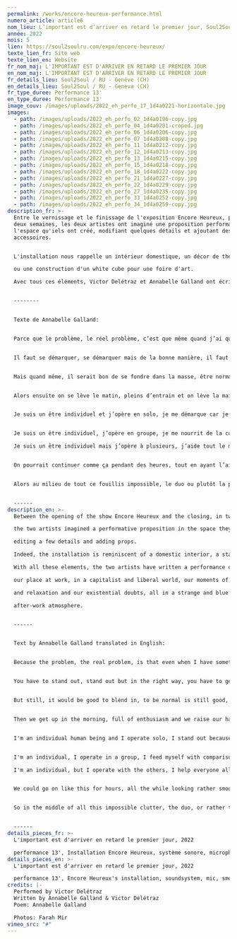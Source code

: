 ```yaml
---
permalink: /works/encore-heureux-performance.html
numero_article: article6
nom_lieu: L’important est d’arriver en retard le premier jour, Soul2Soul / RU
année: 2022
mois: 5
lien: https://soul2soulru.com/expo/encore-heureux/
texte_lien_fr: Site web
texte_lien_en: Website
fr_nom_maj: L'IMPORTANT EST D'ARRIVER EN RETARD LE PREMIER JOUR
en_nom_maj: L'IMPORTANT EST D'ARRIVER EN RETARD LE PREMIER JOUR
fr_details_lieu: Soul2Soul / RU - Genève (CH)
en_details_lieu: Soul2Soul / RU - Geneva (CH)
fr_type_duree: Performance 13'
en_type_duree: Performance 13'
image_couv: /images/uploads/2022_eh_perfo_17_1d4a0221-horizontale.jpg
images:
  - path: /images/uploads/2022_eh_perfo_02_1d4a0196-copy.jpg
  - path: /images/uploads/2022_eh_perfo_04_1d4a0201-croped.jpg
  - path: /images/uploads/2022_eh_perfo_06_1d4a0206-copy.jpg
  - path: /images/uploads/2022_eh_perfo_07_1d4a0208-copy.jpg
  - path: /images/uploads/2022_eh_perfo_11_1d4a0212-copy.jpg
  - path: /images/uploads/2022_eh_perfo_12_1d4a0213-copy.jpg
  - path: /images/uploads/2022_eh_perfo_13_1d4a0215-copy.jpg
  - path: /images/uploads/2022_eh_perfo_15_1d4a0218-copy.jpg
  - path: /images/uploads/2022_eh_perfo_18_1d4a0222-copy.jpg
  - path: /images/uploads/2022_eh_perfo_21_1d4a0227-copy.jpg
  - path: /images/uploads/2022_eh_perfo_22_1d4a0229-copy.jpg
  - path: /images/uploads/2022_eh_perfo_27_1d4a0235-copy.jpg
  - path: /images/uploads/2022_eh_perfo_33_1d4a0252-copy.jpg
  - path: /images/uploads/2022_eh_perfo_34_1d4a0259-copy.jpg
description_fr: >-
  Entre le vernissage et le finissage de l'exposition Encore Heureux, pendant
  deux semaines, les deux artistes ont imaginé une proposition performative dans
  l'espace qu'iels ont créé, modifiant quelques détails et ajoutant des
  accessoires.


  L'installation nous rappelle un intérieur domestique, un décor de théâtre

  ou une construction d'un white cube pour une foire d'art.

  Avec tous ces éléments, Victor Delétraz et Annabelle Galland ont écrit une performance questionnant notre rapport au travail, dans un monde capitaliste et libéral, nos moment de loisirs et de relaxation et nos doutes existentiels, le tout dans une étrange atmosphère bleue d'un after-work.


  --------


  Texte de Annabelle Galland:


  Parce que le problème, le réel problème, c’est que même quand j’ai quelque chose d’intéressant à dire, alors il y a quelqu’un juste devant moi qui crie plus fort pour dire exactement la même chose, et qu’on l’entend à ma place, alors comment faire, oui comment faire, pour la prendre ma place.


  Il faut se démarquer, se démarquer mais de la bonne manière, il faut avoir la bonne sape, la bonne chaussure, le bon sourcil, la bonne lunette. On est cool, ivre de bonheur et cool cool cool sur toute la ligne.


  Mais quand même, il serait bon de se fondre dans la masse, être normal c’est quand même bien, mais c’est fatiguant, mais on s’adapte, c’est bien ça qu’on nous demande.


  Alors ensuite on se lève le matin, pleins d’entrain et on lève la main pour prendre la parole, mais même quand on la lève, haut et fort, la main ne suffit pas, c’est toujours à celle-lui de devant qu’on la donne; alors on essaye de briller autrement, trouver d’autres stratagèmes.


  Je suis un être individuel et j’opère en solo, je me démarque car je suis solitaire, je n’ai pas besoin d’aide et je n’aime pas aider les autres.


  Je suis un être individuel, j’opère en groupe, je me nourrit de la comparaison et je brille lorsque je prend l’ascendant au sein du groupe. 

  Je suis un être individuel mais j’opère à plusieurs, j’aide tout le monde et tout le temps, je met en avant mes paires et je rumine mon manque d’initiative personnelle pendant que d’autres se régalent de mes incertitudes. 


  On pourrait continuer comme ça pendant des heures, tout en ayant l’air plutôt lisse vous voyez, sans histoire, pas trop plaire ni trop déplaire, être juste nous, exister dans ce scintillement à demi-camouflé qu’est notre existence au milieu de toutes les autres lumières qui vacillent, s’allument et s’éteignent autour de nous. 


  Alors au milieu de tout ce fouillis impossible, le duo ou plutôt la paire s’impose comme une solution bancale mais éligible, si je fais comme toi et que toi tu fais comme moi, il y a un moment ou dans un subtil esprit d’adaptation, on va commencer à se ressembler et c’est là, oui juste là, que ça va s’enclencher, l’air va s'électrifier de coïncidences et juste comme ça, face au vide, un filament, une trace de quelque chose qu’on a saisi, nous pousse à croire qu’on utilise nos mots de la bonne manière et que si tu me comprend et que moi je t’écoute alors déjà quelque chose d’autre existe, s’étend et remue, là-bas, au milieu des autres. ㋡ AG


  ------
description_en: >-
  Between the opening of the show Encore Heureux and the closing, in two weeks,

  the two artists imagined a performative proposition in the space they had created

  editing a few details and adding props.

  Indeed, the installation is reminiscent of a domestic interior, a stage set or a white cube construction intended for an art fair.

  With all these elements, the two artists have written a performance questioning

  our place at work, in a capitalist and liberal world, our moments of leisure

  and relaxation and our existential doubts, all in a strange and blue smoky

  after-work atmosphere.


  ------


  Text by Annabelle Galland translated in English:


  Because the problem, the real problem, is that even when I have something interesting to say, there's someone right in front of me shouting louder to say exactly the same thing, and everybody hear it instead of me, so how can I do it, yes, how can I do it, to take my place.


  You have to stand out, stand out but in the right way, you have to get the right threads, the right shoe, the right eyebrow, the right glasses. We're cool, drunk on happiness and cool cool cool all the way.


  But still, it would be good to blend in, to be normal is still good, but it's tiring, but we adapt, that's what's asked of us.


  Then we get up in the morning, full of enthusiasm and we raise our hand to speak, but even when we raise it, loud and clear, the hand is not enough, it's always given to the one in front; so we try to shine differently, to find other stratagems.


  I'm an individual human being and I operate solo, I stand out because I'm solitary, I don't need help and I don't like to help others.


  I'm an individual, I operate in a group, I feed myself with comparison and I shine when I take the ascendancy within the group.

  I'm an individual, but I operate with the others, I help everyone all the time, I put my peers first and I brood over my lack of personal initiative while others feast on my uncertainties. 


  We could go on like this for hours, all the while looking rather smooth, you know, without a fuss, neither too much to please nor too much to displease, just being us, existing in this half-camouflaged flicker that is our existence in the midst of all the other lights that flicker on and off around us. 


  So in the middle of all this impossible clutter, the duo, or rather the pair, emerges as a shaky but eligible solution. If I do what you do and you do what I do, there comes a moment when, in a subtle spirit of adaptation, we start to resemble each other and that's here, yes right there, it all kicks in, the air will become electrified with coincidences and just like that, facing the void, a filament, a trace of something we've grasped, pushes us to believe that we're using our words in the right way and that if you understand me and I listen to you then already something else exists, stretches out and stirs, out there, among the others. ㋡ AG


  ------
details_pieces_fr: >-
  L'important est d'arriver en retard le premier jour, 2022 

  performance 13', Installation Encore Heureux, système sonore, microphone, fumigène, piscine gonflable, 10 poèmes imprimés et laminés, savon, champagne, verres, seau à champagne
details_pieces_en: >-
  L'important est d'arriver en retard le premier jour, 2022 

  performance 13', Encore Heureux's installation, soundsystem, mic, smoke bomb, pool, 10 poems printed and laminated, soap, champagne, glasses, champagne ice bucket
credits: |-
  Performed by Victor Delétraz
  Written by Annabelle Galland & Victor Delétraz 
  Poem: Annabelle Galland

  Photos: Farah Mir 
vimeo_src: "#"
---
```

